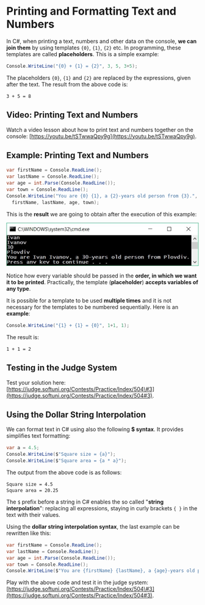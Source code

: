 # Printing and Formatting Text and Numbers

In C\#, when printing a text, numbers and other data on the console, **we can join them** by using templates `{0}`, `{1}`, `{2}` etc. In programming, these templates are called **placeholders**. This is a simple example:

```csharp
Console.WriteLine("{0} + {1} = {2}", 3, 5, 3+5);
```

The placeholders `{0}`, `{1}` and `{2}` are replaced by the expressions, given after the text. The result from the above code is:

```
3 + 5 = 8
```

## Video: Printing Text and Numbers

Watch a video lesson about how to print text and numbers together on the console: [https://youtu.be/tSTwwaQpy9g](https://youtu.be/tSTwwaQpy9g).

## Example: Printing Text and Numbers

```csharp
var firstName = Console.ReadLine();
var lastName = Console.ReadLine();
var age = int.Parse(Console.ReadLine());
var town = Console.ReadLine();
Console.WriteLine("You are {0} {1}, a {2}-years old person from {3}.",
  firstName, lastName, age, town);
```

This is the **result** we are going to obtain after the execution of this example:

![](/assets/chapter-2-images/00.Placeholders-01.jpg)

Notice how every variable should be passed in the **order, in which we want it to be printed**. Practically, the template \(**placeholder**\) **accepts variables of any type**.

It is possible for a template to be used **multiple times** and it is not necessary for the templates to be numbered sequentially. Here is an **example**:

```csharp
Console.WriteLine("{1} + {1} = {0}", 1+1, 1);
```

The result is:

```
1 + 1 = 2
```

## Testing in the Judge System

Test your solution here: [https://judge.softuni.org/Contests/Practice/Index/504\#3](https://judge.softuni.org/Contests/Practice/Index/504#3).

## Using the Dollar String Interpolation

We can format text in C\# using also the following **$ syntax**. It provides simplifies text formatting:

```csharp
var a = 4.5;
Console.WriteLine($"Square size = {a}");
Console.WriteLine($"Square area = {a * a}");
```

The output from the above code is as follows:

```
Square size = 4.5
Square area = 20.25
```

The `$` prefix before a string in C\# enables the so called "**string interpolation**": replacing all expressions, staying in curly brackets `{ }` in the text with their values.

Using the **dollar string interpolation syntax**, the last example can be rewritten like this:

```csharp
var firstName = Console.ReadLine();
var lastName = Console.ReadLine();
var age = int.Parse(Console.ReadLine());
var town = Console.ReadLine();
Console.WriteLine($"You are {firstName} {lastName}, a {age}-years old person from {town}.");
```

Play with the above code and test it in the judge system: [https://judge.softuni.org/Contests/Practice/Index/504\#3](https://judge.softuni.org/Contests/Practice/Index/504#3).
